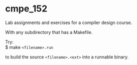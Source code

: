 # cmpe_152
Lab assignments and exercises for a compiler design course.

With any subdirectory that has a Makefile.

Try:  
$ make `<filename>.run`

to build the source `<filename>.<ext>` into a runnable binary.
